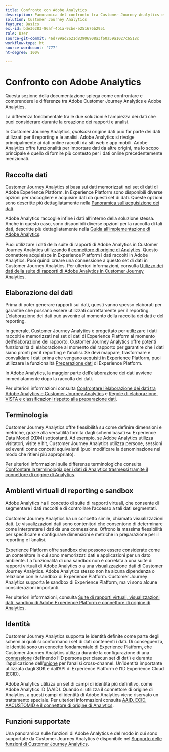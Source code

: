 ```yaml
---
title: Confronto con Adobe Analytics
description: Panoramica del confronto tra Customer Journey Analytics e Adobe Analytics.
solution: Customer Journey Analytics
feature: Basics
exl-id: bde36283-86af-4b1a-9cbe-e251676b2951
role: User
source-git-commit: 46d799ad2621d83906908a3f60a59a1027c6518c
workflow-type: ht
source-wordcount: '777'
ht-degree: 100%

---
```


# Confronto con Adobe Analytics

Questa sezione della documentazione spiega come confrontare e comprendere le differenze tra Adobe Customer Journey Analytics e Adobe Analytics.

La differenza fondamentale tra le due soluzioni è l’ampiezza dei dati che puoi considerare durante la creazione dei rapporti e analisi.

In Customer Journey Analytics, *qualsiasi* origine dati può far parte dei dati utilizzati per il reporting e le analisi. Adobe Analytics si rivolge principalmente ai dati online raccolti da siti web e app mobili. Adobe Analytics offre funzionalità per importare dati da altre origini, ma lo scopo principale è quello di fornire più contesto per i dati online precedentemente menzionati.

## Raccolta dati

Customer Journey Analytics si basa sui dati memorizzati nei set di dati di Adobe Experience Platform. In Experience Platform sono disponibili diverse opzioni per raccogliere e acquisire dati da questi set di dati. Queste opzioni sono descritte più dettagliatamente nella [Panoramica sull’acquisizione dei dati](https://experienceleague.adobe.com/docs/analytics-platform/using/cja-data-ingestion/data-ingestion.html?lang=it).

Adobe Analytics raccoglie infine i dati all’interno della soluzione stessa. Anche in questo caso, sono disponibili diverse opzioni per la raccolta di tali dati, descritte più dettagliatamente nella [Guida all’implementazione di Adobe Analytics](https://experienceleague.adobe.com/docs/analytics/implementation/home.html?lang=it).

Puoi utilizzare i dati della suite di rapporti di Adobe Analytics in Customer Journey Analytics utilizzando il [connettore di origine di Analytics](https://experienceleague.adobe.com/docs/experience-platform/sources/ui-tutorials/create/adobe-applications/analytics.html?lang=it). Questo connettore acquisisce in Experience Platform i dati raccolti in Adobe Analytics. Puoi quindi creare una connessione a questo set di dati in Customer Journey Analytics. Per ulteriori informazioni, consulta [Utilizzo dei dati della suite di rapporti di Adobe Analytics in Customer Journey Analytics](https://experienceleague.adobe.com/docs/analytics-platform/using/compare-aa-cja/cja-aa-comparison/aa-data-in-cja.html?lang=it).


## Elaborazione dei dati

Prima di poter generare rapporti sui dati, questi vanno spesso elaborati per garantire che possano essere utilizzati correttamente per il reporting. L’elaborazione dei dati può avvenire al momento della raccolta dei dati e del reporting.

In generale, Customer Journey Analytics è progettato per utilizzare i dati raccolti e memorizzati nel set di dati di Experience Platform al momento dell’elaborazione dei rapporto. Customer Journey Analytics offre potenti funzionalità di elaborazione al momento del rapporto per garantire che i dati siano pronti per il reporting e l’analisi. Se devi mappare, trasformare e convalidare i dati prima che vengano acquisiti in Experience Platform, puoi utilizzare la funzionalità [Preparazione dati](https://experienceleague.adobe.com/docs/experience-platform/data-prep/home.html?lang=it) di Experience Platform.

In Adobe Analytics, la maggior parte dell’elaborazione dei dati avviene immediatamente dopo la raccolta dei dati.

Per ulteriori informazioni consulta [Confrontare l’elaborazione dei dati tra Adobe Analytics e Customer Journey Analytics](data-processing-comparisons.md) e [Regole di elaborazione, VISTA e classificazioni rispetto alla preparazione dati](https://experienceleague.adobe.com/docs/analytics-platform/using/compare-aa-cja/cja-aa-comparison/pr-vista-dataprep.html?lang=it).


## Terminologia

Customer Journey Analytics offre flessibilità su come definire dimensioni e metriche, grazie alla versatilità fornita dagli schemi basati su Experience Data Model (XDM) sottostanti. Ad esempio, se Adobe Analytics utilizza visitatori, visite e hit, Customer Journey Analytics utilizza persone, sessioni ed eventi come concetti equivalenti (puoi modificare la denominazione nel modo che ritieni più appropriato).

Per ulteriori informazioni sulle differenze terminologiche consulta [Confrontare la terminologia per i dati di Analytics trasmessi tramite il connettore di origine di Analytics](https://experienceleague.adobe.com/docs/analytics-platform/using/compare-aa-cja/cja-aa-comparison/terminology.html?lang=it).


## Ambienti virtuali di reporting e sandbox

Adobe Analytics ha il concetto di suite di rapporti virtuali, che consente di segmentare i dati raccolti e di controllare l’accesso a tali dati segmentati.

Customer Journey Analytics ha un concetto simile, chiamato visualizzazioni dati. Le visualizzazioni dati sono contenitori che consentono di determinare come interpretare i dati da una connessione. Offrono la massima flessibilità per specificare e configurare dimensioni e metriche in preparazione per il reporting e l’analisi.

Experience Platform offre sandbox che possono essere considerate come un contenitore in cui sono memorizzati dati e applicazioni per un dato ambiente. La funzionalità di una sandbox non è correlata a una suite di rapporti virtuali di Adobe Analytics o a una visualizzazione dati di Customer Journey Analytics. Adobe Analytics stesso non ha alcuna dipendenza o relazione con le sandbox di Experience Platform. Customer Journey Analytics supporta le sandbox di Experience Platform, ma vi sono alcune considerazioni importanti.

Per ulteriori informazioni, consulta [Suite di rapporti virtuali, visualizzazioni dati, sandbox di Adobe Experience Platform e connettore di origine di Analytics](https://experienceleague.adobe.com/docs/analytics-platform/using/compare-aa-cja/cja-aa-comparison/vrs-dataview-sandbox-adc.html?lang=it).


## Identità

Customer Journey Analytics supporta le identità definite come parte degli schemi ai quali si conformano i set di dati contenenti i dati. Di conseguenza, le identità sono un concetto fondamentale di Experience Platform, che Customer Journey Analytics utilizza durante la configurazione di una [connessione](../../connections/overview.md) (definendo l’ID persona per ciascun set di dati) e durante l’applicazione dell’[unione](../../stitching/overview.md) per l’analisi cross-channel. Un’identità importante utilizzata dagli SDK e dall’API di Experience Platform è l’ID Experience Cloud (ECID).

Adobe Analytics utilizza un set di campi di identità più definitivo, come Adobe Analytics ID (AAID). Quando si utilizza il connettore di origine di Analytics, a questi campi di identità di Adobe Analytics viene riservato un trattamento speciale. Per ulteriori informazioni consulta [AAID, ECID, AACUSTOMID e il connettore di origine di Analytics](https://experienceleague.adobe.com/docs/analytics-platform/using/compare-aa-cja/cja-aa-comparison/aaid-ecid-adc.html?lang=it).


## Funzioni supportate

Una panoramica sulle funzioni di Adobe Analytics e del modo in cui sono supportate da Customer Journey Analytics è disponibile nel [Supporto delle funzioni di Customer Journey Analytics](https://experienceleague.adobe.com/docs/analytics-platform/using/compare-aa-cja/cja-aa-comparison/cja-aa.html?lang=it).

